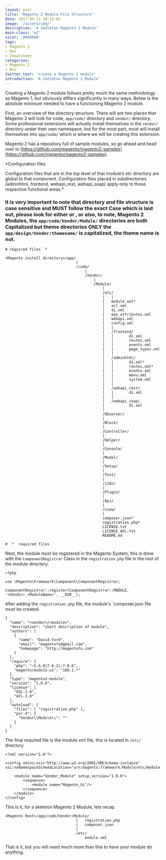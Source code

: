 ```yaml
---
layout: post
title: "Magento 2 Module File Structure"
date: 2017-05-13 10:13:03
image: '/assets/img/'
description: 'A skeleton Magento 2 Module'
main-class: 'm2'
color: '#000000'
tags:
- Magento 2
- Dev
- Cheatsheet
categories:
- Magento 2
- Dev
twitter_text: 'create a Magento 2 module'
introduction: 'A skeleton Magento 2 Module'
---
```


Creating a Magento 2 module follows pretty much the same methodology as Magento 1, but obviously differs significantly in many ways.  Below is the absolute minimum needed to have a functioning Magento 2 module.

First, an overview of the directory structure.  There will are two places that Magento 2 will look for code, `app/code/` directory and `vendor/` directory.  Some professional extensions will actually install themselves in the `vendor/` directory under their own namespace, but for the most part, most will install themselves into `app/code/` which is where we will be creating this extension.

Magento 2 has a repository full of sample modules, so go ahead and head over to [https://github.com/magento/magento2-samples](https://github.com/magento/magento2-samples).

*Configuration files

Configuration files that are in the top level of that module’s etc directory are global to that component.
Configuration files placed in subdirectories (adminhtml, frontend, webapi_rest, webapi_soap) apply only to those respective functional areas.*

### It is very important to note that directory and file structure is case sensitive and MUST follow the exact Case which is laid out, please look for either <vendor> or <Vendor>,  <module> or <Module> also, to note, Magento 2 Modules, the `app/code/Vendor/Module/` directories are both Capitalized but theme directories ONLY the `app/design/Vendor/themename/` is capitalized, the theme name is not.

```
# required files `*`

<Magento install directory>/app/
                                |
                                /code/
                                    |
                                    /Vendor/
                                        |
                                        /Module/
                                            |
                                            /etc/
                                            |   |
                                            |   module.xml*
                                            |   acl.xml
                                            |   di.xml
                                            |   eav_attributes.xml
                                            |   webapi.xml
                                            |   config.xml
                                            |   |
                                            |   /frontend/
                                            |   |       di.xml
                                            |   |       routes.xml
                                            |   |       events.xml
                                            |   |       page_types.xml
                                            |   |       
                                            |   /adminhtml/
                                            |   |       di.xml*
                                            |   |       routes.xml*
                                            |   |       events.xml
                                            |   |       menu.xml
                                            |   |       system.xml
                                            |   |
                                            |   /webapi_rest/
                                            |   |       di.xml
                                            |   |
                                            |   /webapi_soap/
                                            |           di.xml
                                            |
                                            /Observer/
                                            |
                                            /Block/
                                            |
                                            /Controller/
                                            |
                                            /Helper/
                                            |
                                            /Console/
                                            |
                                            /Model/
                                            |
                                            /Setup/
                                            |
                                            /Test/
                                            |
                                            /i18n/
                                            |
                                            /Plugin/
                                            |
                                            /Api/
                                            |
                                            /view/
                                            |
                                            composer.json*
                                            registration.php*
                                            LICENSE.txt
                                            LICENSE_AFL.txt
                                            README.md
                                            
# `*` required files
```

Next, the module must be registered in the Magento System, this is done with the `ComponentRegistrar` Class in the `registration.php` file in the root of the module directory.

```
<?php

use \Magento\Framework\Component\ComponentRegistrar;

ComponentRegistrar::register(ComponentRegistrar::MODULE, '<Vendor>_<ModuleName>', __DIR__);

```

After adding the `registration.php` file, the module's `composer.json file must be created.

```
{
  "name": "<vendor>/<module>",
  "description": "short description of module",
  "authors": [
    {
      "name": "David Ford",
      "email": "magentofu@gmail.com",
      "homepage": "http://magentofu.com"
    }
  ],
  "require": {
    "php": "~5.6.0|7.0.2|~7.0.6",
    "magento/module-ui": "100.1.*"
  },
  "type": "magento2-module",
  "version": "1.0.0",
  "license": [
    "OSL-3.0",
    "AFL-3.0"
  ],
  "autoload": {
    "files": [ "registration.php" ],
    "psr-4": {
      "Vendor\\Module\\": ""
    }
  }
}
```

The final required file is the module.xml file, this is located in `/etc/` directory.

```
<?xml version="1.0"?>

<config xmlns:xsi="http://www.w3.org/2001/XMLSchema-instance" xsi:noNamespaceSchemaLocation="urn:magento:framework:Module/etc/module.xsd">

    <module name="Vendor_Module" setup_version="1.0.0">
        <sequence>
            <module name="Magento_Ui"/>
        </sequence>
    </module>
</config>
```

This is it, for a skeleton Magento 2 Module, lets recap.

```
<Magento Root>/app/code/Vendor/Module/
                                |   registration.php
                                |   composer.json
                                |
                                /etc/
                                    module.xml
```

That is it, but you will need much more than this to have your module do anything.
